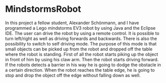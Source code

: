 # MindstormsRobot
In this project a fellow student, Alexander Schönmann, and I have programmed a Lego mindstorms EV3 robot by using Java and the Eclipse IDE.  The user can drive the robot by using a remote control. It is possible to turn left/right as well as driving forwards and backwards. There is also the possibility to switch to self driving mode. The purpose of this mode is that small objects can be picked up from the robot and dropped off the table where                 the robot is standing. First of all the robot starts piking up the object in front of him by using his claw arm. Then the robot starts driving forward.  If the robots detects a barrier in his way he is going to dodge the obstacle in a certain direction. When the robot reaches the table edge, he is going to stop  and drop the object off the edge without falling down as well. 
